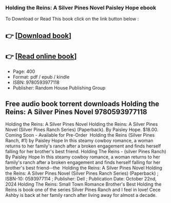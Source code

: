 ### Holding the Reins: A Silver Pines Novel Paisley Hope ebook

To Download or Read This book click on the link button below :

## 👉  [**[Download book](http://filesbooks.info/download.php?group=book&from=github.com&id=719415&lnk=1065 "Download book")**]

## 👉  [**[Read online book](http://filesbooks.info/download.php?group=book&from=github.com&id=719415&lnk=1065 "Read online book")**]


* Page: 400
* Format: pdf / epub / kindle
* ISBN: 9780593977118
* Publisher: Random House Publishing Group



## Free audio book torrent downloads Holding the Reins: A Silver Pines Novel 9780593977118



 Holding the Reins: A Silver Pines Novel Holding the Reins: A Silver Pines Novel (Silver Pines Ranch Series) (Paperback). By Paisley Hope. $18.00. Coming Soon - Available for Pre-Order 
 Holding the Reins (Silver Pines Ranch, #1) by Paisley Hope In this steamy cowboy romance, a woman returns to her family&#039;s ranch after a broken engagement and finds herself falling for her brother&#039;s best friend.
 Holding The Reins - (silver Pines Ranch) By Paisley Hope In this steamy cowboy romance, a woman returns to her family&#039;s ranch after a broken engagement and finds herself falling for her brother&#039;s best friend--the 
 Holding the Reins: A Silver Pines Novel Holding the Reins: A Silver Pines Novel (Silver Pines Ranch Series) (Paperback) ; ISBN-10: 0593977114 ; Publisher: Dell ; Publication Date: October 22nd, 2024
 Holding The Reins: Small Town Romance Brother&#039;s Best Holding the Reins is book one of the series Silver Pines Ranch and I feel in love! Cece Ashby is back at her family ranch after living away for almost a decade.





